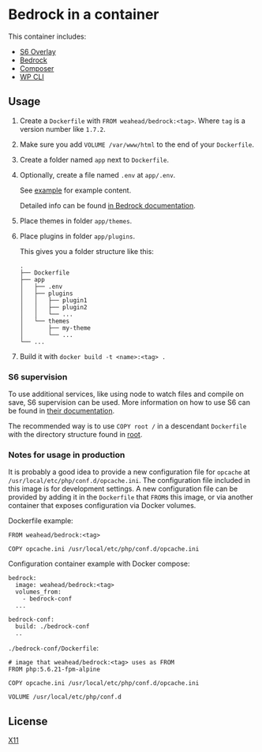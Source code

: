 # Bedrock in a container

This container includes:

- [S6 Overlay](https://github.com/just-containers/s6-overlay)
- [Bedrock](https://roots.io/bedrock/)
- [Composer](https://getcomposer.org/)
- [WP CLI](https://wp-cli.org/)


## Usage

1. Create a `Dockerfile` with `FROM weahead/bedrock:<tag>`. Where `tag` is a
   version number like `1.7.2`.

2. Make sure you add `VOLUME /var/www/html` to the end of your `Dockerfile`.

3. Create a folder named `app` next to `Dockerfile`.

4. Optionally, create a file named `.env` at `app/.env`.

   See [example](app/.env.example) for example content.

   Detailed info can be found [in Bedrock documentation](https://roots.io/bedrock/docs/environment-variables/).

5. Place themes in folder `app/themes`.

6. Place plugins in folder `app/plugins`.

   This gives you a folder structure like this:

   ```
   .
   ├── Dockerfile
   ├── app
   │   ├── .env
   │   ├── plugins
   │   │   ├── plugin1
   │   │   ├── plugin2
   │   │   └── ...
   │   └── themes
   │       ├── my-theme
   │       └── ...
   └── ...
   ```

7. Build it with `docker build -t <name>:<tag> .`


### S6 supervision

To use additional services, like using node to watch files and compile on save,
S6 supervision can be used. More information on how to use S6 can be found in 
[their documentation](https://github.com/just-containers/s6-overlay).

The recommended way is to use `COPY root /` in a descendant `Dockerfile` with 
the directory structure found in [root](root).


### Notes for usage in production

It is probably a good idea to provide a new configuration file for `opcache` at
`/usr/local/etc/php/conf.d/opcache.ini`. The configuration file included in
this image is for development settings. A new configuration file can be provided
by adding it in the `Dockerfile` that `FROM`s this image, or via another
container that exposes configuration via Docker volumes.

Dockerfile example:
```
FROM weahead/bedrock:<tag>

COPY opcache.ini /usr/local/etc/php/conf.d/opcache.ini
```

Configuration container example with Docker compose:
```
bedrock:
  image: weahead/bedrock:<tag>
  volumes_from:
    - bedrock-conf
  ...

bedrock-conf:
  build: ./bedrock-conf
  ..
```

`./bedrock-conf/Dockerfile`:
```
# image that weahead/bedrock:<tag> uses as FROM
FROM php:5.6.21-fpm-alpine

COPY opcache.ini /usr/local/etc/php/conf.d/opcache.ini

VOLUME /usr/local/etc/php/conf.d
```


## License

[X11](LICENSE)
